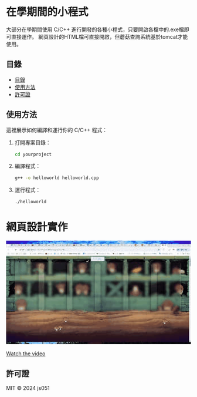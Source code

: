 # 在學期間的小程式

大部分在學期間使用 C/C++ 進行開發的各種小程式，只要開啟各檔中的.exe檔即可直接運作。
網頁設計的HTML檔可直接開啟，但蘑菇查詢系統基於tomcat才能使用。

## 目錄

- [目錄](#目錄)
- [使用方法](#使用方法)
- [許可證](#許可證)


## 使用方法

這裡展示如何編譯和運行你的 C/C++ 程式：

1. 打開專案目錄：
    ```bash
    cd yourproject
    ```

2. 編譯程式：
    ```bash
    g++ -o helloworld helloworld.cpp
    ```

3. 運行程式：
    ```bash
    ./helloworld
    ```

# 網頁設計實作
<img src="images/sitj5-a2a4f.gif" alt="GIF" width="600">

[Watch the video](videos/2024-05-17%2013-57-33.mkv)



## 許可證

MIT © 2024 js051
